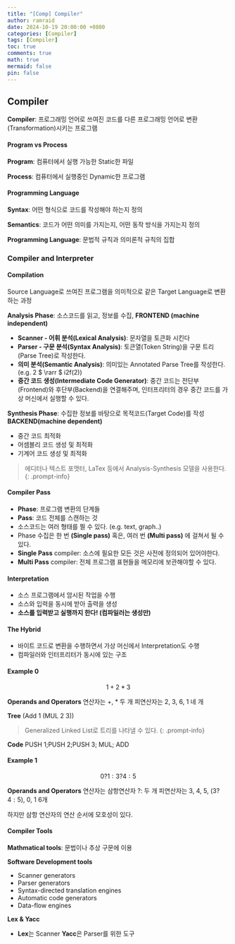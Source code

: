 ```yaml
---
title: "[Comp] Compiler"
author: ramraid
date: 2024-10-19 20:00:00 +0800
categories: [Compiler]
tags: [Compiler]
toc: true
comments: true
math: true
mermaid: false
pin: false
---
```


## Compiler

**Compiler**: 프로그래밍 언어로 쓰여진 코드를 다른 프로그래밍 언어로 변환(Transformation)시키는 프로그램

#### Program vs Process

**Program**: 컴퓨터에서 실행 가능한 Static한 파일

**Process**: 컴퓨터에서 실행중인 Dynamic한 프로그램

#### Programming Language

**Syntax**: 어떤 형식으로 코드를 작성해야 하는지 정의

**Semantics**: 코드가 어떤 의미를 가지는지, 어떤 동작 방식을 가지는지 정의

**Programming Language**: 문법적 규칙과 의미론적 규칙의 집합

### Compiler and Interpreter

#### Compilation

Source Language로 쓰여진 프로그램을 의미적으로 같은 Target Language로 변환하는 과정

**Analysis Phase**: 소스코드를 읽고, 정보를 수집, **FRONTEND (machine independent)**
  - **Scanner - 어휘 분석(Lexical Analysis)**: 문자열을 토큰화 시킨다
  - **Parser - 구문 분석(Syntax Analysis)**: 토큰열(Token String)을 구문 트리(Parse Tree)로 작성한다.
  - **의미 분석(Semantic Analysis)**: 의미있는 Annotated Parse Tree를 작성한다. (e.g. 2 $ \rarr $ i2f(2))
  - **중간 코드 생성(Intermediate Code Generator)**: 중간 코드는 전단부(Frontend)와 후단부(Backend)을 연결해주며, 인터프리터의 경우 중간 코드를 가상 머신에서 실행할 수 있다.
  
**Synthesis Phase**: 수집한 정보를 바탕으로 목적코드(Target Code)를 작성 **BACKEND(machine dependent)**
  - 중간 코드 최적화
  - 어셈블리 코드 생성 및 최적화
  - 기계어 코드 생성 및 최적화

> 에디터나 텍스트 포맷터, LaTex 등에서 Analysis-Synthesis 모델을 사용한다.
{: .prompt-info}

#### Compiler Pass

- **Phase**: 프로그램 변환의 단계들
- **Pass**: 코드 전체를 스캔하는 것
- 소스코드는 여러 형태를 띌 수 있다. (e.g. text, graph..)
- Phase 수집은 한 번 **(Single pass)** 혹은, 여러 번 **(Multi pass)** 에 걸쳐서 될 수 있다.
- **Single Pass** compiler: 소스에 필요한 모든 것은 사전에 정의되어 있어야한다.
- **Multi Pass** compiler: 전체 프로그램 표현들을 메모리에 보관해야할 수 있다.


#### Interpretation

  - 소스 프로그램에서 암시된 작업을 수행
  - 소스와 입력을 동시에 받아 출력을 생성
  - **소스를 입력받고 실행까지 한다! (컴파일러는 생성만)**

#### The Hybrid

  - 바이트 코드로 변환을 수행하면서 가상 머신에서 Interpretation도 수행
  - 컴파일러와 인터프리터가 동시에 있는 구조


#### Example 0

$$1 + 2 * 3$$

**Operands and Operators**
연산자는 $+$, $*$ 두 개
피연산자는 $2$, $3$, $6$, $1$ 네 개

**Tree**
(Add 1 (MUL 2 3))

> Generalized Linked List로 트리를 나타낼 수 있다.
{: .prompt-info}

**Code**
PUSH 1;PUSH 2;PUSH 3; MUL; ADD

#### Example 1

$$0 ? 1 : 3 ? 4 : 5$$

**Operands and Operators**
연산자는 삼항연산자 $?:$ 두 개
피연산자는 $3$, $4$, $5$, $(3?4:5)$, $0$, $1$ 6개

하지만 삼항 연산자의 연산 순서에 모호성이 있다.


#### Compiler Tools

**Mathmatical tools**: 문법이나 추상 구문에 이용

**Software Development tools**
  - Scanner generators
  - Parser generators
  - Syntax-directed translation engines
  - Automatic code generators
  - Data-flow engines

**Lex & Yacc**
  - **Lex**는 Scanner **Yacc**은 Parser를 위한 도구